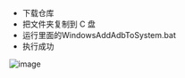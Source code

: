 - 下载仓库
- 把文件夹复制到 C 盘
- 运行里面的WindowsAddAdbToSystem.bat
- 执行成功

![image](https://github.com/weiqifa0/adb_debug/assets/11375905/9c59c0e8-7751-4ef0-97fe-79076f0a4fe2)
